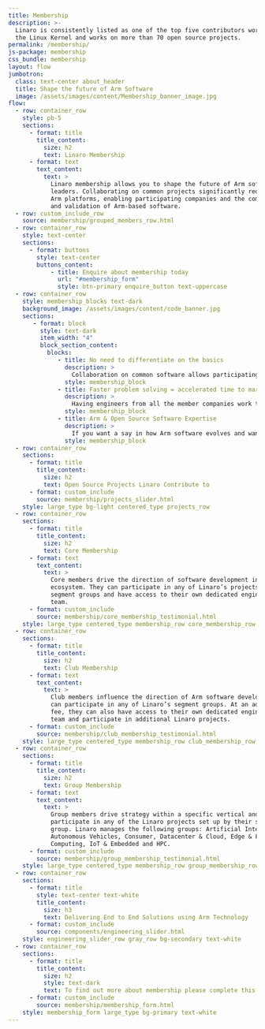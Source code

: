 ```yaml
---
title: Membership
description: >-
  Linaro is consistently listed as one of the top five contributors worldwide to
  the Linux Kernel and works on more than 70 open source projects.
permalink: /membership/
js-package: membership
css_bundle: membership
layout: flow
jumbotron:
  class: text-center about_header
  title: Shape the future of Arm Software
  image: /assets/images/content/Membership_banner_image.jpg
flow:
  - row: container_row
    style: pb-5
    sections:
      - format: title
        title_content:
          size: h2
          text: Linaro Membership
      - format: text
        text_content:
          text: >
            Linaro membership allows you to shape the future of Arm software together with Linaro and other industry
            leaders. Collaborating on common projects significantly reduces software fragmentation across the many
            Arm platforms, enabling participating companies and the community to reduce their costs for development
            and validation of Arm-based software.
  - row: custom_include_row
    source: membership/grouped_members_row.html
  - row: container_row 
    style: text-center
    sections:
      - format: buttons
        style: text-center
        buttons_content:
            - title: Enquire about membership today
              url: "#membership_form"
              style: btn-primary enquire_button text-uppercase
  - row: container_row
    style: membership_blocks text-dark
    background_image: /assets/images/content/code_banner.jpg
    sections:
       - format: block
         style: text-dark
         item_width: "4"
         block_section_content:
           blocks:
              - title: No need to differentiate on the basics
                description: > 
                  Collaboration on common software allows participating member companies to direct more resources towards differentiating their products.
                style: membership_block
              - title: Faster problem solving = accelerated time to market
                description: > 
                  Having engineers from all the member companies work together with Linaro engineers - many of which are world-renowned Arm software experts - means more eyes on the problem.
                style: membership_block
              - title: Arm & Open Source Software Expertise
                description: > 
                  If you want a say in how Arm software evolves and want to work with leading technology companies to develop and implement actual engineering solutions, Linaro membership is for you.
                style: membership_block
  - row: container_row
    sections:
      - format: title
        title_content:
          size: h2
          text: Open Source Projects Linaro Contribute to
      - format: custom_include
        source: membership/projects_slider.html
    style: large_type bg-light centered_type projects_row
  - row: container_row
    sections:
      - format: title
        title_content:
          size: h2
          text: Core Membership
      - format: text
        text_content:
          text: >
            Core members drive the direction of software development in the Arm
            ecosystem. They can participate in any of Linaro’s projects or
            segment groups and have access to their own dedicated engineering
            team.
      - format: custom_include
        source: membership/core_membership_testimonial.html
    style: large_type centered_type membership_row core_membership_row bg-light-blue
  - row: container_row
    sections:
      - format: title
        title_content:
          size: h2
          text: Club Membership
      - format: text
        text_content:
          text: >
            Club members influence the direction of Arm software development and
            can participate in any of Linaro’s segment groups. At an additional
            fee, they can also have access to their own dedicated engineering
            team and participate in additional Linaro projects.
      - format: custom_include
        source: membership/club_membership_testimonial.html
    style: large_type centered_type membership_row club_membership_row  bg-green
  - row: container_row
    sections:
      - format: title
        title_content:
          size: h2
          text: Group Membership
      - format: text
        text_content:
          text: >
            Group members drive strategy within a specific vertical and can
            participate in any of the Linaro projects set up by their segment
            group. Linaro manages the following groups: Artificial Intelligence,
            Autonomous Vehicles, Consumer, Datacenter & Cloud, Edge & Fog
            Computing, IoT & Embedded and HPC.
      - format: custom_include
        source: membership/group_membership_testimonial.html
    style: large_type centered_type membership_row group_membership_row bg-light-gray
  - row: container_row
    sections:
      - format: title
        style: text-center text-white
        title_content:
          size: h3
          text: Delivering End to End Solutions using Arm Technology 
      - format: custom_include
        source: components/engineering_slider.html
    style: engineering_slider_row gray_row bg-secondary text-white
  - row: container_row
    sections:
      - format: title
        title_content:
          size: h2
          style: text-dark
          text: To find out more about membership please complete this form
      - format: custom_include
        source: membership/membership_form.html
    style: membership_form large_type bg-primary text-white
---
```

